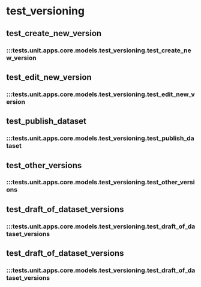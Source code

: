 # test_versioning

## test_create_new_version

### :::tests.unit.apps.core.models.test_versioning.test_create_new_version

## test_edit_new_version

### :::tests.unit.apps.core.models.test_versioning.test_edit_new_version

## test_publish_dataset

### :::tests.unit.apps.core.models.test_versioning.test_publish_dataset

## test_other_versions

### :::tests.unit.apps.core.models.test_versioning.test_other_versions

## test_draft_of_dataset_versions

### :::tests.unit.apps.core.models.test_versioning.test_draft_of_dataset_versions

## test_draft_of_dataset_versions

### :::tests.unit.apps.core.models.test_versioning.test_draft_of_dataset_versions

